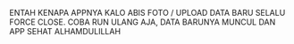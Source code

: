ENTAH KENAPA APPNYA KALO ABIS FOTO / UPLOAD DATA BARU SELALU FORCE CLOSE. COBA RUN ULANG AJA, DATA BARUNYA MUNCUL DAN APP SEHAT ALHAMDULILLAH
